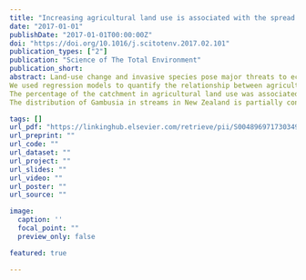 ```yaml
---
title: "Increasing agricultural land use is associated with the spread of an invasive fish (Gambusia affinis)"
date: "2017-01-01"
publishDate: "2017-01-01T00:00:00Z"
doi: "https://doi.org/10.1016/j.scitotenv.2017.02.101"
publication_types: ["2"]
publication: "Science of The Total Environment"
publication_short:
abstract: Land-use change and invasive species pose major threats to ecosystems globally. These stressors can act together, with disturbance due to changes in land-use facilitating invasion. We examined the potential for agricultural land use to facilitate the establishment and population growth (abundance) of a globally invasive fish (Gambusia affinis). To achieve this we examined Gambusia presence, abundance, and life history traits in 31 streams spanning an agricultural land use gradient in the North Island of New Zealand.
We used regression models to quantify the relationship between agricultural land use and in-stream physiochemical and habitat variables, and zero-inflated models to explore the relationship among physiochemical, habitat and catchment-scale variables and Gambusia's distribution and abundance.
The percentage of the catchment in agricultural land use was associated with changes to physiochemical and habitat conditions. Increasing agricultural land use was associated with increasing macrophyte cover and water temperature and decreasing velocity in streams. Catchment-scale variables (land use and site position in the network) and water temperature were the most important determinants of whether Gambusia occurred at a site. Local in-stream habitat (macrophyte cover and water velocity) and nutrient conditions were the most influential predictors of Gambusia abundance given Gambusia were present. Gambusia life-history traits, sex ratio and body length varied among sites but were not predicted by physiochemical gradients.
The distribution of Gambusia in streams in New Zealand is partially controlled by catchment-scale conditions via a combination of dispersal limitation and environmental filtering, both of which are affected by agricultural land use. Agricultural land use alters local in-stream conditions, resulting in systems that are similar to those in Gambusia's natural range; these altered systems have the potential to support an increased abundance of Gambusia. This study provides preliminary quantitative evidence that agricultural land use is related to the spread of a globally invasive freshwater fish.

tags: []
url_pdf: "https://linkinghub.elsevier.com/retrieve/pii/S0048969717303492"
url_preprint: ""
url_code: ""
url_dataset: ""
url_project: ""
url_slides: ""
url_video: ""
url_poster: ""
url_source: ""

image:
  caption: ''
  focal_point: ""
  preview_only: false

featured: true

---
```

